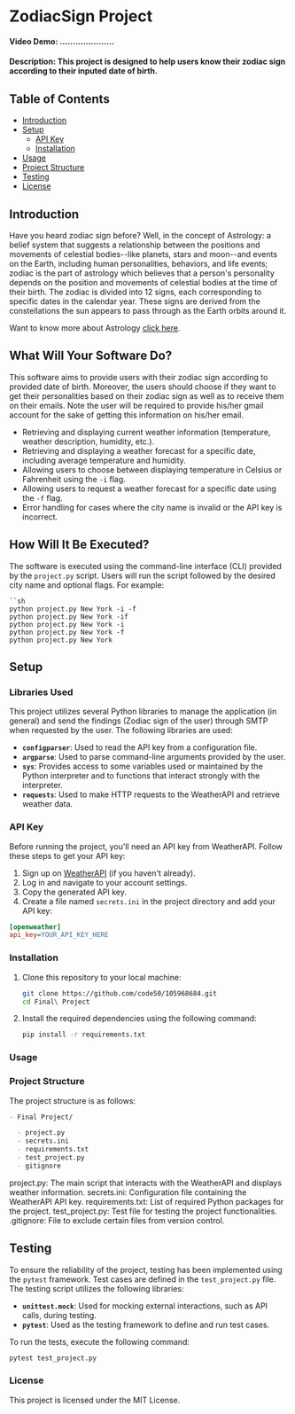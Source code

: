 # ZodiacSign Project

#### Video Demo: .....................

#### Description: This project is designed to help users know their zodiac sign according to their inputed date of birth.

## Table of Contents

- [Introduction](#introduction)
- [Setup](#setup)
  - [API Key](#api-key)
  - [Installation](#installation)
- [Usage](#usage)
- [Project Structure](#project-structure)
- [Testing](#testing)
- [License](#license)

## Introduction

Have you heard zodiac sign before? Well, in the concept of Astrology: a belief system that suggests a relationship between the positions and movements of celestial bodies--like planets, stars and moon--and events on the Earth, including human personalities, behaviors, and life events; zodiac is the part of astrology which believes that a person's personality depends on the position and movements of celestial bodies at the time of their birth. The zodiac is divided into 12 signs, each corresponding to specific dates in the calendar year. These signs are derived from the constellations the sun appears to pass through as the Earth orbits around it.

Want to know more about Astrology [click here](https://docs.google.com/document/d/1wB_t3Df-YiviWwG1Fy9tARbSY0cPbH1h/edit?usp=sharing&ouid=116133234786654777112&rtpof=true&sd=true).

## What Will Your Software Do?

This software aims to provide users with their zodiac sign according to provided date of birth. Moreover, the users should choose if they want to get their personalities based on their zodiac sign as well as to receive them on their emails. Note the user will be required to provide his/her gmail account for the sake of getting this information on his/her email.

- Retrieving and displaying current weather information (temperature, weather description, humidity, etc.).
- Retrieving and displaying a weather forecast for a specific date, including average temperature and humidity.
- Allowing users to choose between displaying temperature in Celsius or Fahrenheit using the `-i` flag.
- Allowing users to request a weather forecast for a specific date using the `-f` flag.
- Error handling for cases where the city name is invalid or the API key is incorrect.

## How Will It Be Executed?

The software is executed using the command-line interface (CLI) provided by the `project.py` script. Users will run the script followed by the desired city name and optional flags. For example:

    ``sh
    python project.py New York -i -f
    python project.py New York -if
    python project.py New York -i
    python project.py New York -f
    python project.py New York

## Setup

### Libraries Used

This project utilizes several Python libraries to manage the application (in general) and send the findings (Zodiac sign of the user) through SMTP when requested by the user. 
The following libraries are used:

- **`configparser`**: Used to read the API key from a configuration file.
- **`argparse`**: Used to parse command-line arguments provided by the user.
- **`sys`**: Provides access to some variables used or maintained by the Python interpreter and to functions that interact strongly with the interpreter.
- **`requests`**: Used to make HTTP requests to the WeatherAPI and retrieve weather data.

### API Key

Before running the project, you'll need an API key from WeatherAPI. Follow these steps to get your API key:

1. Sign up on [WeatherAPI](https://www.weatherapi.com/signup.aspx) (if you haven't already).
2. Log in and navigate to your account settings.
3. Copy the generated API key.
4. Create a file named `secrets.ini` in the project directory and add your API key:

```ini
[openweather]
api_key=YOUR_API_KEY_HERE
```

### Installation

1. Clone this repository to your local machine:

   ```sh
   git clone https://github.com/code50/105968684.git
   cd Final\ Project
   ```

2. Install the required dependencies using the following command:

   ```bash
   pip install -r requirements.txt
   ```

### Usage

### Project Structure

The project structure is as follows:

```markdown
- Final Project/

  - project.py
  - secrets.ini
  - requirements.txt
  - test_project.py
  - gitignore
```

project.py: The main script that interacts with the WeatherAPI and displays weather information.
secrets.ini: Configuration file containing the WeatherAPI API key.
requirements.txt: List of required Python packages for the project.
test_project.py: Test file for testing the project functionalities.
.gitignore: File to exclude certain files from version control.

## Testing

To ensure the reliability of the project, testing has been implemented using the `pytest` framework. Test cases are defined in the `test_project.py` file. The testing script utilizes the following libraries:

- **`unittest.mock`**: Used for mocking external interactions, such as API calls, during testing.
- **`pytest`**: Used as the testing framework to define and run test cases.

To run the tests, execute the following command:

```bash
pytest test_project.py
```

### License

This project is licensed under the MIT License.
